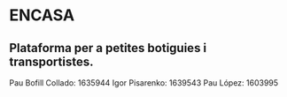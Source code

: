 # ENCASA 

## Plataforma per a petites botiguies i transportistes. 


Pau Bofill Collado: 1635944
Igor Pisarenko: 1639543
Pau López: 1603995 




